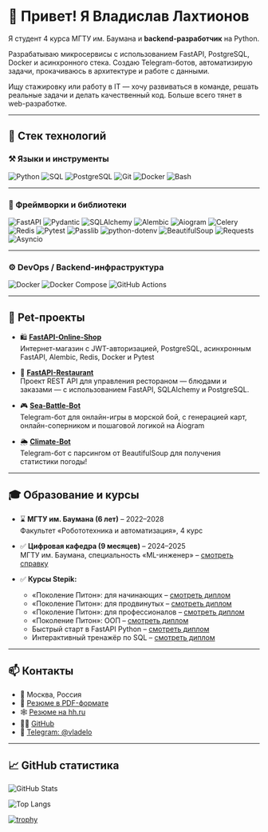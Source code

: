 # 👋 Привет! Я Владислав Лахтионов

Я студент 4 курса МГТУ им. Баумана и **backend-разработчик** на Python.

Разрабатываю микросервисы с использованием FastAPI, PostgreSQL, Docker и асинхронного стека. Создаю Telegram-ботов,
автоматизирую задачи, прокачиваюсь в архитектуре и работе с данными.

Ищу стажировку или работу в IT — хочу развиваться в команде, решать реальные задачи и делать качественный код. Больше
всего тянет в web-разработке.

---

## 🧠 Стек технологий

### ⚒️ Языки и инструменты

![Python](https://img.shields.io/badge/-Python-05122A?style=flat&logo=python)
![SQL](https://img.shields.io/badge/-SQL-05122A?style=flat&logo=sqlite)
![PostgreSQL](https://img.shields.io/badge/-PostgreSQL-05122A?style=flat&logo=postgresql)
![Git](https://img.shields.io/badge/-Git-05122A?style=flat&logo=git)
![Docker](https://img.shields.io/badge/-Docker-05122A?style=flat&logo=docker)
![Bash](https://img.shields.io/badge/-Bash-05122A?style=flat&logo=gnu-bash)

---

### 🧰 Фреймворки и библиотеки

![FastAPI](https://img.shields.io/badge/-FastAPI-05122A?style=flat&logo=fastapi)
![Pydantic](https://img.shields.io/badge/-Pydantic-05122A?style=flat&logo=pydantic)
![SQLAlchemy](https://img.shields.io/badge/-SQLAlchemy-05122A?style=flat&logo=sqlalchemy)
![Alembic](https://img.shields.io/badge/-Alembic-05122A?style=flat&logo=alembic)
![Aiogram](https://img.shields.io/badge/-Aiogram-05122A?style=flat&logo=telegram)
![Celery](https://img.shields.io/badge/-Celery-05122A?style=flat&logo=celery)
![Redis](https://img.shields.io/badge/-Redis-05122A?style=flat&logo=redis)
![Pytest](https://img.shields.io/badge/-Pytest-05122A?style=flat&logo=pytest)
![Passlib](https://img.shields.io/badge/-Passlib-05122A?style=flat&logo=passbolt)
![python-dotenv](https://img.shields.io/badge/-python--dotenv-05122A?style=flat&logo=python)
![BeautifulSoup](https://img.shields.io/badge/-BeautifulSoup-05122A?style=flat&logo=beautifulsoup)
![Requests](https://img.shields.io/badge/-Requests-05122A?style=flat&logo=python)
![Asyncio](https://img.shields.io/badge/-Asyncio-05122A?style=flat&logo=asyncapi)

---

### ⚙️ DevOps / Backend-инфраструктура

![Docker](https://img.shields.io/badge/-Docker-05122A?style=flat&logo=docker)
![Docker Compose](https://img.shields.io/badge/-Docker--Compose-05122A?style=flat&logo=docker)
![GitHub Actions](https://img.shields.io/badge/-GitHub%20Actions-05122A?style=flat&logo=githubactions)

---

## 🚀 Pet-проекты

- 🛍️ **[FastAPI-Online-Shop](https://github.com/vladelo777/FastAPI-Online-Shop)**  
  Интернет-магазин с JWT-авторизацией, PostgreSQL, асинхронным FastAPI, Alembic, Redis, Docker и Pytest

- 🍔 **[FastAPI-Restaurant](https://github.com/vladelo777/FastAPI-Restaurant)**  
  Проект REST API для управления рестораном — блюдами и заказами — с использованием FastAPI, SQLAlchemy и PostgreSQL.

- 🎮 **[Sea-Battle-Bot](https://github.com/vladelo777/Sea-Battle-Bot)**  
  Telegram-бот для онлайн-игры в морской бой, с генерацией карт, онлайн-соперником и пошаговой логикой на Aiogram

- 🌦 **[Climate-Bot](https://github.com/vladelo777/Vladelo-Climate-Bot)**  
  Telegram-бот с парсингом от BeautifulSoup для получения статистики погоды!

---

## 🎓 Образование и курсы

- ⌛️ **МГТУ им. Баумана (6 лет)** – 2022–2028  
  Факультет «Робототехника и автоматизация», 4 курс


- ✅ **Цифровая кафедра (9 месяцев)** – 2024–2025  
  МГТУ им. Баумана, специальность «ML-инженер» – [смотреть справку](https://disk.yandex.ru/i/eY8khlvXd2ercA)


- ✅ **Курсы Stepik:**
    - «Поколение Питон»: для начинающих – [смотреть диплом](https://stepik.org/cert/2646863)
    - «Поколение Питон»: для продвинутых – [смотреть диплом](https://stepik.org/cert/2666237)
    - «Поколение Питон»: для профессионалов – [смотреть диплом](https://stepik.org/cert/2737053)
    - «Поколение Питон»: ООП – [смотреть диплом](https://stepik.org/cert/2797063)
    - Быстрый старт в FastAPI Python – [смотреть диплом](https://stepik.org/cert/2916100)
    - Интерактивный тренажёр по SQL – [смотреть диплом](https://stepik.org/cert/2919610)

---

## 📫 Контакты

- 📍 Москва, Россия
- 📄 [Резюме в PDF-формате](https://disk.yandex.ru/i/iDIPdISB0F__Tg)
- 🕸️ [Резюме на hh.ru](https://hh.ru/resume/cf857c35ff0e72c7610039ed1f745836647a4c)
- 🧑‍💻 [GitHub](https://github.com/vladelo777)
- 💬 [Telegram: @vladelo](https://t.me/vladelo)

---

## 📈 GitHub статистика

![GitHub Stats](https://github-readme-stats.vercel.app/api?username=vladelo777&show_icons=true&theme=github_dark&hide=prs)


![Top Langs](https://github-readme-stats.vercel.app/api/top-langs/?username=vladelo777&layout=compact&theme=github_dark)


[![trophy](https://github-profile-trophy.vercel.app/?username=vladelo777&theme=onedark)](https://github.com/ryo-ma/github-profile-trophy)
